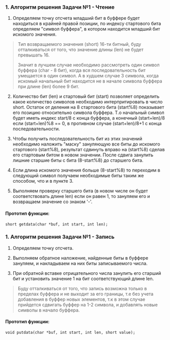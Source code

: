 ### 1. Алгоритм решения Задачи №1 - Чтение
1. Определяем точку отсчета младший бит в буффере будет находиться в крайней правой позиции, по индексу стартового бита определяем "символ буффера", в котором находится младший бит искомого значения.
	
> 	Тип возвращаемого значения (short) 16-ти битный, буду отталкиваться от того, 
> что значение длины (len) не будет превышать 16.
 >
>	Значит в лучшем случае необходимо рассмотреть один символ буффера (char - 8 бит), когда вся
> последовательность бит умещается в один символ. А в худшем случае 3 символа, когда искомый начальный бит
> находится не в начале символа буффера при длине (len) более 9 бит.
 >

2. Количество бит (len) и стартовый бит (start) позволяет определить какое количество символов необходимо интерпритировать в число short. Остаток от деления на 8 стартового бита (start%8) показывает его позицию относительно символа буффера. Т.о начальный символ будет иметь индекс start/8 с конца буффера, а конечный (start+len)/8 если (start+len)%8 == 0, в противном случае (start+len)/8+1 с конца последовательности.
	
3. Чтобы получить последовательность бит из этих значений необходимо наложить "маску" зануляющую все биты до искомого стартового (start%8), результат сдвинуть вправо на (start%8) сделав его стартовым битом в новом значении. После сдвига занулить лишние старшие биты с бита (8-start%8) до старшего бита.
	
4. Если длина искомого значения больше (8-start%8) то переходим в следующий символ получаем необходимые биты таким же способом, что и в пункте 3.
	
5. Выполняем проверку старшего бита (в новом числе он будет соответствовать длине len) если он равен 1, то зануляем его и возвращаем значение со знаком '-'.
	
#### Прототип функции:
```short getdata(char *buf, int start, int len);```
	
### 1. Алгоритм решения Задачи №1 - Запись
1. Определяем точку отсчета.
	
2. Выполняем обратное наложение, найденные биты в буффере зануляем, и накладываем на них биты записываемого числа.
	
3. При обратной вставке отрицательного числа занулить его старший бит и установить значение 1 на бит соответствующий длине len.
	
> 	Буду отталкиваться от того, что запись возможна только в пределах буффера и не выходит за его границы,
> т.е без учета добавления в буффер новых элементов, т.к в этом случае прийдется сдвигать буффер на 1-2 символа,
> и добавлять новые символы в начало буффера.
 >
 
#### Прототип функции:
```void putdata(char *buf, int start, int len, short value);```
